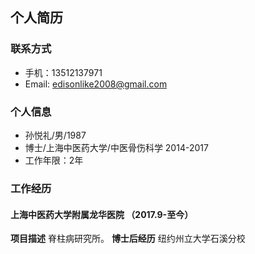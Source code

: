 
 ## 个人简历
 ### 联系方式
 - 手机：13512137971
 - Email: edisonlike2008@gmail.com
 
 ### 个人信息
  - 孙悦礼/男/1987
  - 博士/上海中医药大学/中医骨伤科学 2014-2017
  - 工作年限：2年
  
 ### 工作经历
 #### 上海中医药大学附属龙华医院 （2017.9-至今）
 **项目描述**
 脊柱病研究所。
 **博士后经历**
 纽约州立大学石溪分校
 
 
